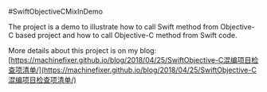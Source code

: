#SwiftObjectiveCMixInDemo

The project is a demo to illustrate how to call Swift method from Objective-C based project and how to call Objective-C method from Swift code.

More details about this project is on my blog:[https://machinefixer.github.io/blog/2018/04/25/SwiftObjective-C混编项目检查项清单/](https://machinefixer.github.io/blog/2018/04/25/SwiftObjective-C混编项目检查项清单/)

